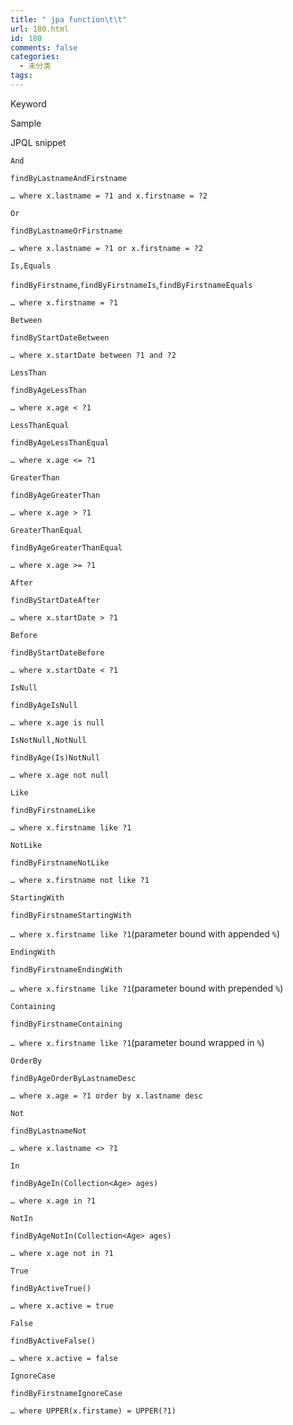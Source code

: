 ```yaml
---
title: " jpa function\t\t"
url: 180.html
id: 180
comments: false
categories:
  - 未分类
tags:
---
```


Keyword

Sample

JPQL snippet

`And`

`findByLastnameAndFirstname`

`… where x.lastname = ?1 and x.firstname = ?2`

`Or`

`findByLastnameOrFirstname`

`… where x.lastname = ?1 or x.firstname = ?2`

`Is,Equals`

`findByFirstname`,`findByFirstnameIs`,`findByFirstnameEquals`

`… where x.firstname = ?1`

`Between`

`findByStartDateBetween`

`… where x.startDate between ?1 and ?2`

`LessThan`

`findByAgeLessThan`

`… where x.age < ?1`

`LessThanEqual`

`findByAgeLessThanEqual`

`… where x.age <= ?1`

`GreaterThan`

`findByAgeGreaterThan`

`… where x.age > ?1`

`GreaterThanEqual`

`findByAgeGreaterThanEqual`

`… where x.age >= ?1`

`After`

`findByStartDateAfter`

`… where x.startDate > ?1`

`Before`

`findByStartDateBefore`

`… where x.startDate < ?1`

`IsNull`

`findByAgeIsNull`

`… where x.age is null`

`IsNotNull,NotNull`

`findByAge(Is)NotNull`

`… where x.age not null`

`Like`

`findByFirstnameLike`

`… where x.firstname like ?1`

`NotLike`

`findByFirstnameNotLike`

`… where x.firstname not like ?1`

`StartingWith`

`findByFirstnameStartingWith`

`… where x.firstname like ?1`(parameter bound with appended `%`)

`EndingWith`

`findByFirstnameEndingWith`

`… where x.firstname like ?1`(parameter bound with prepended `%`)

`Containing`

`findByFirstnameContaining`

`… where x.firstname like ?1`(parameter bound wrapped in `%`)

`OrderBy`

`findByAgeOrderByLastnameDesc`

`… where x.age = ?1 order by x.lastname desc`

`Not`

`findByLastnameNot`

`… where x.lastname <> ?1`

`In`

`findByAgeIn(Collection<Age> ages)`

`… where x.age in ?1`

`NotIn`

`findByAgeNotIn(Collection<Age> ages)`

`… where x.age not in ?1`

`True`

`findByActiveTrue()`

`… where x.active = true`

`False`

`findByActiveFalse()`

`… where x.active = false`

`IgnoreCase`

`findByFirstnameIgnoreCase`

`… where UPPER(x.firstame) = UPPER(?1)`